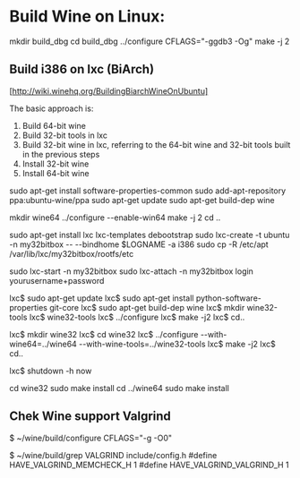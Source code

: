 Build Wine on Linux:
====================
mkdir build_dbg
cd build_dbg
../configure CFLAGS="-ggdb3 -Og"
make -j 2

Build i386 on lxc (BiArch)
--------------------------
[http://wiki.winehq.org/BuildingBiarchWineOnUbuntu]

The basic approach is:

1. Build 64-bit wine
2. Build 32-bit tools in lxc
3. Build 32-bit wine in lxc, referring to the 64-bit wine and 32-bit tools built in the previous steps
4. Install 32-bit wine
5. Install 64-bit wine

sudo apt-get install software-properties-common
sudo add-apt-repository ppa:ubuntu-wine/ppa
sudo apt-get update
sudo apt-get build-dep wine

mkdir wine64
../configure --enable-win64
make -j 2
cd ..

sudo apt-get install lxc lxc-templates debootstrap
sudo lxc-create -t ubuntu -n my32bitbox -- --bindhome $LOGNAME -a i386
sudo cp -R /etc/apt /var/lib/lxc/my32bitbox/rootfs/etc

sudo lxc-start -n my32bitbox
sudo lxc-attach -n my32bitbox
login yourusername+password

lxc$ sudo apt-get update
lxc$ sudo apt-get install python-software-properties git-core
lxc$ sudo apt-get build-dep wine
lxc$ mkdir wine32-tools
lxc$ wine32-tools
lxc$ ../configure
lxc$ make -j2
lxc$ cd..

lxc$ mkdir wine32
lxc$ cd wine32
lxc$ ../configure --with-wine64=../wine64 --with-wine-tools=../wine32-tools
lxc$ make -j2
lxc$ cd..

lxc$ shutdown -h now

cd wine32
sudo make install
cd ../wine64
sudo make install

Chek Wine support Valgrind
--------------------------
$ ~/wine/build/configure CFLAGS="-g -O0"

$ ~/wine/build/grep VALGRIND include/config.h
#define HAVE_VALGRIND_MEMCHECK_H 1
#define HAVE_VALGRIND_VALGRIND_H 1

